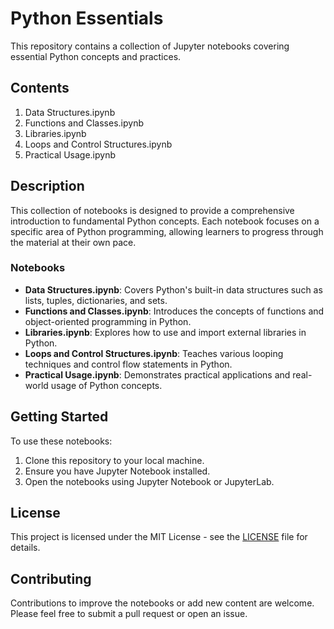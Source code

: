 # Python Essentials

This repository contains a collection of Jupyter notebooks covering essential Python concepts and practices.

## Contents

1. Data Structures.ipynb
2. Functions and Classes.ipynb
3. Libraries.ipynb
4. Loops and Control Structures.ipynb
5. Practical Usage.ipynb

## Description

This collection of notebooks is designed to provide a comprehensive introduction to fundamental Python concepts. Each notebook focuses on a specific area of Python programming, allowing learners to progress through the material at their own pace.

### Notebooks

- **Data Structures.ipynb**: Covers Python's built-in data structures such as lists, tuples, dictionaries, and sets.
- **Functions and Classes.ipynb**: Introduces the concepts of functions and object-oriented programming in Python.
- **Libraries.ipynb**: Explores how to use and import external libraries in Python.
- **Loops and Control Structures.ipynb**: Teaches various looping techniques and control flow statements in Python.
- **Practical Usage.ipynb**: Demonstrates practical applications and real-world usage of Python concepts.

## Getting Started

To use these notebooks:

1. Clone this repository to your local machine.
2. Ensure you have Jupyter Notebook installed.
3. Open the notebooks using Jupyter Notebook or JupyterLab.

## License

This project is licensed under the MIT License - see the [LICENSE](LICENSE) file for details.

## Contributing

Contributions to improve the notebooks or add new content are welcome. Please feel free to submit a pull request or open an issue.
